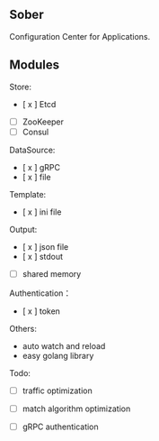 ## Sober

Configuration Center for Applications.

## Modules

Store:

- [ x ] Etcd
- [   ] ZooKeeper
- [   ] Consul

DataSource:

- [ x ] gRPC
- [ x ] file

Template:

- [ x ] ini file

Output:

- [ x ] json file
- [ x ] stdout
- [   ] shared memory

Authentication：

- [ x ] token

Others:

- auto watch and reload
- easy golang library

Todo:

- [ ] traffic optimization
- [ ] match algorithm optimization
- [ ] gRPC authentication

